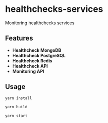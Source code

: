 # healthchecks-services

Monitoring healthchecks services

## Features

- **Healthcheck MongoDB**
- **Healthcheck PostgreSQL**
- **Healthcheck Redis**
- **Healthcheck API**
- **Monitoring API**

## Usage

```bash
yarn install
```

```bash
yarn build
```

```bash
yarn start
```


